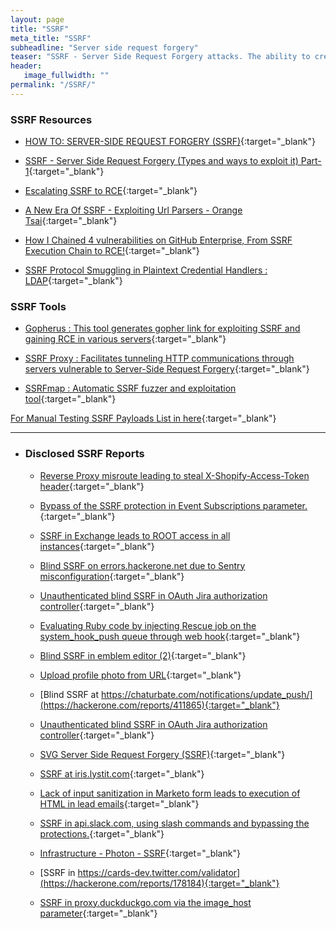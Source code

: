```yaml
---
layout: page
title: "SSRF"
meta_title: "SSRF"
subheadline: "Server side request forgery"
teaser: "SSRF - Server Side Request Forgery attacks. The ability to create requests from the vulnerable server to intra/internet. Using a protocol supported by available URI schemas, you can communicate with services running on other protocols. Here we collect the various options and examples (exploits) of such interaction."
header:
   image_fullwidth: ""
permalink: "/SSRF/"
---
```


### SSRF Resources

* [HOW TO: SERVER-SIDE REQUEST FORGERY (SSRF)](https://www.hackerone.com/blog-How-To-Server-Side-Request-Forgery-SSRF){:target="_blank"}
		
* [SSRF - Server Side Request Forgery (Types and ways to exploit it) Part-1](https://medium.com/@madrobot/ssrf-server-side-request-forgery-types-and-ways-to-exploit-it-part-1-29d034c27978){:target="_blank"}
		
* [Escalating SSRF to RCE](https://generaleg0x01.com/2019/03/10/escalating-ssrf-to-rce/){:target="_blank"}
		
* [A New Era Of SSRF - Exploiting Url Parsers - Orange Tsai](https://www.youtube.com/watch?v=D1S-G8rJrEk){:target="_blank"}

* [How I Chained 4 vulnerabilities on GitHub Enterprise, From SSRF Execution Chain to RCE!](http://blog.orange.tw/2017/07/how-i-chained-4-vulnerabilities-on.html){:target="_blank"}

* [SSRF Protocol Smuggling in Plaintext Credential Handlers : LDAP](https://www.silentrobots.com/blog/2019/02/06/ssrf-protocol-smuggling-in-plaintext-credential-handlers-ldap/){:target="_blank"}

### SSRF Tools

* [Gopherus : This tool generates gopher link for exploiting SSRF and gaining RCE in various servers](https://github.com/tarunkant/Gopherus){:target="_blank"}

* [SSRF Proxy : Facilitates tunneling HTTP communications through servers vulnerable to Server-Side Request Forgery](https://github.com/bcoles/ssrf_proxy){:target="_blank"}

* [SSRFmap : Automatic SSRF fuzzer and exploitation tool](https://github.com/bcoles/ssrf_proxy){:target="_blank"}

[For Manual Testing SSRF Payloads List in here](https://github.com/swisskyrepo/PayloadsAllTheThings/tree/master/Server%20Side%20Request%20Forgery){:target="_blank"}

***

* ### Disclosed SSRF Reports
		
	* [Reverse Proxy misroute leading to steal X-Shopify-Access-Token header](https://hackerone.com/reports/429617){:target="_blank"}
		
	* [Bypass of the SSRF protection in Event Subscriptions parameter.](https://hackerone.com/reports/386292){:target="_blank"}
		
	* [SSRF in Exchange leads to ROOT access in all instances](https://hackerone.com/reports/341876){:target="_blank"}
		
	* [Blind SSRF on errors.hackerone.net due to Sentry misconfiguration](https://hackerone.com/reports/374737){:target="_blank"}
		
	* [Unauthenticated blind SSRF in OAuth Jira authorization controller](https://hackerone.com/reports/398799){:target="_blank"}
	
	* [Evaluating Ruby code by injecting Rescue job on the system_hook_push queue through web hook](https://hackerone.com/reports/299473){:target="_blank"}
		
	* [Blind SSRF in emblem editor (2)](https://hackerone.com/reports/265050){:target="_blank"}
		
	* [Upload profile photo from URL](https://hackerone.com/reports/713){:target="_blank"}
		
	* [Blind SSRF at https://chaturbate.com/notifications/update_push/](https://hackerone.com/reports/411865){:target="_blank"}
		
	* [Unauthenticated blind SSRF in OAuth Jira authorization controller](https://hackerone.com/reports/398799){:target="_blank"}
		
	* [SVG Server Side Request Forgery (SSRF)](https://hackerone.com/reports/223203){:target="_blank"}
	
	* [SSRF at iris.lystit.com](https://hackerone.com/reports/206894){:target="_blank"}
		
	* [Lack of input sanitization in Marketo form leads to execution of HTML in lead emails](https://hackerone.com/reports/220009){:target="_blank"}
		
	* [SSRF in api.slack.com, using slash commands and bypassing the protections.](https://hackerone.com/reports/381129){:target="_blank"}
		
	* [Infrastructure - Photon - SSRF](https://hackerone.com/reports/204513){:target="_blank"}
		
	* [SSRF in https://cards-dev.twitter.com/validator](https://hackerone.com/reports/178184){:target="_blank"}
		
	* [SSRF in proxy.duckduckgo.com via the image_host parameter](https://hackerone.com/reports/358119){:target="_blank"}

